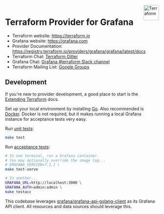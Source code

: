 <a href="https://terraform.io">
  <img src="https://cdn.rawgit.com/hashicorp/terraform-website/master/content/source/assets/images/logo-hashicorp.svg" title="Terraform" align="right" height="50" />
</a>

# Terraform Provider for Grafana

- Terraform website: https://terraform.io
- Grafana website: https://grafana.com
- Provider Documentation: https://registry.terraform.io/providers/grafana/grafana/latest/docs
- Terraform Chat: [Terraform Gitter](https://gitter.im/hashicorp-terraform/Lobby)
- Grafana Chat: [Grafana #terraform Slack channel](https://grafana.slack.com/archives/C017MUCFJUT)
- Terraform Mailing List: [Google Groups](http://groups.google.com/group/terraform-tool)

## Development

If you're new to provider development, a good place to start is the [Extending
Terraform](https://www.terraform.io/docs/extend/index.html) docs.

Set up your local environment by installing [Go](http://www.golang.org). Also
recommended is [Docker](https://docs.docker.com/install/). Docker is not
required, but it makes running a local Grafana instance for acceptance tests
very easy.

Run [unit tests](https://www.terraform.io/docs/extend/testing/unit-testing.html):

```sh
make test
```

Run [acceptance tests](https://www.terraform.io/docs/extend/testing/acceptance-tests/index.html):

```sh
# In one terminal, run a Grafana container.
# You may optionally override the image tag...
# GRAFANA_VERSION=7.1.1 \
make test-serve

# In another...
GRAFANA_URL=http://localhost:3000 \
GRAFANA_AUTH=admin:admin \
make testacc
```

This codebase leverages
[grafana/grafana-api-golang-client](https://github.com/grafana/grafana-api-golang-client) as its Grafana API
client. All resources and data sources should leverage this.
